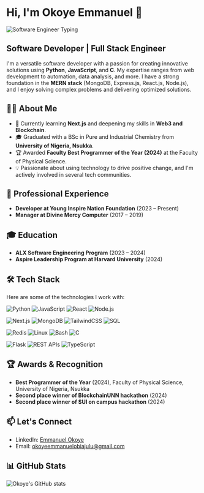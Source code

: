 # Hi, I'm Okoye Emmanuel 👋

![Software Engineer Typing](https://media.giphy.com/media/qgQUggAC3Pfv687qPC/giphy.gif)

## Software Developer | Full Stack Engineer

I'm a versatile software developer with a passion for creating innovative solutions using **Python**, **JavaScript**, and **C**. My expertise ranges from web development to automation, data analysis, and more. I have a strong foundation in the **MERN stack** (MongoDB, Express.js, React.js, Node.js), and I enjoy solving complex problems and delivering optimized solutions.

## 👨‍💻 About Me

- 🌱 Currently learning **Next.js** and deepening my skills in **Web3 and Blockchain**.
- 🎓 Graduated with a BSc in Pure and Industrial Chemistry from **University of Nigeria, Nsukka**.
- 🏆 Awarded **Faculty Best Programmer of the Year (2024)** at the Faculty of Physical Science.
- 💡 Passionate about using technology to drive positive change, and I'm actively involved in several tech communities.

## 💼 Professional Experience

- **Developer at Young Inspire Nation Foundation** (2023 – Present)
- **Manager at Divine Mercy Computer** (2017 – 2019)

## 🎓 Education

- **ALX Software Engineering Program** (2023 – 2024)
- **Aspire Leadership Program at Harvard University** (2024)

## 🛠️ Tech Stack

Here are some of the technologies I work with:

![Python](https://img.shields.io/badge/-Python-333?style=flat&logo=python)
![JavaScript](https://img.shields.io/badge/-JavaScript-333?style=flat&logo=javascript)
![React](https://img.shields.io/badge/-React-333?style=flat&logo=react)
![Node.js](https://img.shields.io/badge/-Node.js-333?style=flat&logo=node.js)


![Next.js](https://img.shields.io/badge/-Next.js-333?style=flat&logo=next.js)
![MongoDB](https://img.shields.io/badge/-MongoDB-333?style=flat&logo=mongodb)
![TailwindCSS](https://img.shields.io/badge/-TailwindCSS-333?style=flat&logo=tailwindcss)
![SQL](https://img.shields.io/badge/-SQL-333?style=flat&logo=postgresql)


![Redis](https://img.shields.io/badge/-Redis-333?style=flat&logo=redis)
![Linux](https://img.shields.io/badge/-Linux-333?style=flat&logo=linux)
![Bash](https://img.shields.io/badge/-Bash-333?style=flat&logo=gnu-bash)
![C](https://img.shields.io/badge/-C-333?style=flat&logo=c)


![Flask](https://img.shields.io/badge/-Flask-333?style=flat&logo=flask)
![REST APIs](https://img.shields.io/badge/-REST%20APIs-333?style=flat&logo=restapi)
![TypeScript](https://img.shields.io/badge/-TypeScript-333?style=flat&logo=typescript)

## 🏆 Awards & Recognition

- **Best Programmer of the Year** (2024), Faculty of Physical Science, University of Nigeria, Nsukka
- **Second place winner of BlockchainUNN hackathon** (2024)
- **Second place winner of SUI on campus hackathon** (2024)

## 📫 Let's Connect

- LinkedIn: [Emmanuel Okoye](https://www.linkedin.com/in/emmanuel-okoye-79a387200/)
- Email: [okoyeemmanuelobiajulu@gmail.com](mailto:okoyeemmanuelobiajulu@gmail.com)

## 📊 GitHub Stats

![Okoye's GitHub stats](https://github-readme-stats.vercel.app/api?username=Obiajulu-gif&show_icons=true&theme=radical)
